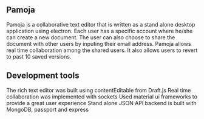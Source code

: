 ## Pamoja
 Pamoja is a collaborative text editor that is written as a stand alone desktop application using electron. Each user has a specific account where he/she can create a new document. The user can also choose to share the document with other users by inputing their email address. Pamoja allows real time collaboration among the shared users. It also allows users to revert to past 10 saved versions.
 
## Development tools 
The rich text editor was built using contentEditable from Draft.js
Real time collaboration was implemented with sockets
Used material ui frameworks to provide a great user experience
Stand alone JSON API backend is built with MongoDB, passport and express
